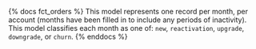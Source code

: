 {% docs fct_orders %}
This model represents one record per month, per account (months have been filled
in to include any periods of inactivity).
This model classifies each month as one of: `new`, `reactivation`, `upgrade`,
`downgrade`, or `churn`.
{% enddocs %}
